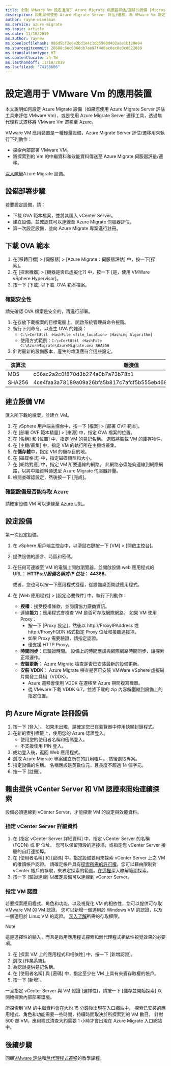 ```yaml
---
title: 針對 VMware Vm 設定適用于 Azure Migrate 伺服器評估/遷移的設備 |Microsoft Docs
description: 說明如何使用 Azure Migrate Server 評估/遷移，為 VMware Vm 設定探索、評估和無代理程式遷移的應用裝置。
author: rayne-wiselman
ms.service: azure-migrate
ms.topic: article
ms.date: 11/18/2019
ms.author: raynew
ms.openlocfilehash: 086d5bf2e0e2bd1e4c1db5960d402a8e1b129e94
ms.sourcegitcommit: 28688c6ec606ddb7ae97f4d0ac0ec8e0cd622889
ms.translationtype: HT
ms.contentlocale: zh-TW
ms.lasthandoff: 11/18/2019
ms.locfileid: "74158606"
---
```

# <a name="set-up-an-appliance-for-vmware-vms"></a>設定適用于 VMware Vm 的應用裝置

本文說明如何設定 Azure Migrate 設備（如果您使用 Azure Migrate Server 評估工具來評估 VMware Vm），或是使用 Azure Migrate Server 遷移工具，透過無代理程式遷移將 VMware Vm 遷移至 Azure。

VMware VM 應用裝置是一種輕量設備，Azure Migrate Server 評估/遷移用來執行下列動作：

- 探索內部部署 VMware VM。
- 將探索到的 Vm 的中繼資料和效能資料傳送至 Azure Migrate 伺服器評量/遷移。

[深入瞭解](migrate-appliance.md)Azure Migrate 設備。


## <a name="appliance-deployment-steps"></a>設備部署步驟

若要設定設備，請：
- 下載 OVA 範本檔案，並將其匯入 vCenter Server。
- 建立設備，並確認其可以連線至 Azure Migrate 伺服器評估。
- 第一次設定設備，並向 Azure Migrate 專案進行註冊。

## <a name="download-the-ova-template"></a>下載 OVA 範本

1. 在[移轉目標] > [伺服器] > [Azure Migrate：伺服器評估] 中，按一下[探索]。
2. 在 [探索機器] > [機器是否已虛擬化?] 中，按一下 [是，使用 VMWare vSphere Hypervisor]。
3. 按一下 [下載] 以下載 .OVA 範本檔案。



### <a name="verify-security"></a>確認安全性

請先確認 OVA 檔案是安全的，再進行部署。

1. 在存放下載檔案的目標電腦上，開啟系統管理員命令視窗。
2. 執行下列命令，以產生 OVA 的雜湊：
    - ```C:\>CertUtil -HashFile <file_location> [Hashing Algorithm]```
    - 使用方式範例：```C:\>CertUtil -HashFile C:\AzureMigrate\AzureMigrate.ova SHA256```
3. 針對最新的設備版本，產生的雜湊應符合這些設定。

  **演算法** | **雜湊值**
  --- | ---
  MD5 | c06ac2a2c0f870d3b274a0b7a73b78b1
  SHA256 | 4ce4faa3a78189a09a26bfa5b817c7afcf5b555eb46999c2fad9d2ebc808540c


## <a name="create-the-appliance-vm"></a>建立設備 VM

匯入所下載的檔案，並建立 VM。

1. 在 vSphere 用戶端主控台中，按一下 [檔案] > [部署 OVF 範本]。
2. 在 [部署 OVF 範本精靈] > [來源] 中，指定 OVA 檔案的位置。
3. 在 [名稱] 和 [位置] 中，指定 VM 的易記名稱。 選取將裝載 VM 的庫存物件。
5. 在 [主機/叢集] 中，指定 VM 的執行所在主機或叢集。
6. 在**儲存體**中，指定 VM 的儲存目的地。
7. 在 [磁碟格式] 中，指定磁碟類型和大小。
8. 在 [網路對應] 中，指定 VM 所要連線的網路。 此網路必須能夠連線到網際網路，以將中繼資料傳送至 Azure Migrate 伺服器評量。
9. 檢閱並確認設定，然後按一下 [完成]。


### <a name="verify-appliance-access-to-azure"></a>確認設備是否能存取 Azure

請確定設備 VM 可以連線至 [Azure URL](migrate-support-matrix-vmware.md#assessment-url-access-requirements)。


## <a name="configure-the-appliance"></a>設定設備

第一次設定設備。

1. 在 vSphere 用戶端主控台中，以滑鼠右鍵按一下 [VM] > [開啟主控台]。
2. 提供設備的語言、時區和密碼。
3. 在任何可連線至 VM 的電腦上開啟瀏覽器，並開啟設備 web 應用程式的 URL： **HTTPs://*設備名稱或 IP 位址*： 44368**。

   或者，您也可以按一下應用程式捷徑，從設備桌面開啟應用程式。
4. 在 [Web 應用程式] > [設定必要條件] 中，執行下列動作：
    - **授權**：接受授權條款，並閱讀協力廠商資訊。
    - 連線**能力**：應用程式會檢查 VM 是否可存取網際網路。 如果 VM 使用 Proxy：
        - 按一下 [Proxy 設定]，然後以 http://ProxyIPAddress 或 http://ProxyFQDN 格式指定 Proxy 位址和接聽連接埠。
        - 如果 Proxy 需要驗證，請指定認證。
        - 僅支援 HTTP Proxy。
    - **時間同步**：已驗證時間。 設備上的時間應該與網際網路時間同步，讓探索正常運作。
    - **安裝更新**： Azure Migrate 檢查是否已安裝最新的設備更新。
    - **安裝 VDDK**： Azure Migrate 檢查是否已安裝 VMWare VSphere 虛擬磁片開發工具組（VDDK）。
        - Azure 遷移會使用 VDDK 在遷移至 Azure 期間複寫機器。
        - 從 VMware 下載 VDDK 6.7，並將下載的 zip 內容解壓縮到設備上的指定位置。

## <a name="register-the-appliance-with-azure-migrate"></a>向 Azure Migrate 註冊設備

1. 按一下 [登入]。 如果未出現，請確定您已在瀏覽器中停用快顯封鎖程式。
2. 在新的索引標籤上，使用您的 Azure 認證登入。
    - 使用您的使用者名稱和密碼登入。
    - 不支援使用 PIN 登入。
3. 成功登入後，返回 Web 應用程式。
2. 選取 Azure Migrate 專案建立所在的訂用帳戶。 然後選取專案。
3. 指定設備的名稱。 名稱應該是英數位元，且長度不超過 14 個字元。
4. 按一下 [註冊]。


## <a name="start-continuous-discovery-by-providing-vcenter-server-and-vm-credential"></a>藉由提供 vCenter Server 和 VM 認證來開始連續探索

設備必須連線到 vCenter Server，才能探索 VM 的設定與效能資料。

### <a name="specify-vcenter-server-details"></a>指定 vCenter Server 詳細資料
1. 在 [指定 vCenter Server 詳細資料] 中，指定 vCenter Server 的名稱 (FQDN) 或 IP 位址。 您可以保留預設的連接埠，或指定您 vCenter Server 接聽的自訂連接埠。
2. 在 [使用者名稱] 和 [密碼] 中，指定設備要用來探索 vCenter Server 上之 VM 的唯讀帳戶認證。 請確定帳戶具有[探索所需的許可權](migrate-support-matrix-vmware.md#assessment-vcenter-server-permissions)。您可以藉由限制對 vCenter 帳戶的存取，來界定探索的範圍。[在這裡](tutorial-assess-vmware.md#scoping-discovery)深入瞭解範圍探索。
3. 按一下 [驗證連線] 以確定設備可以連線到 vCenter Server。

### <a name="specify-vm-credentials"></a>指定 VM 認證
若要探索應用程式、角色和功能，以及視覺化 VM 的相依性，您可以提供可存取 VMware VM 的 VM 認證。 您可以新增一個適用於 Windows VM 的認證，以及一個適用於 Linux VM 的認證。 [深入了解](https://docs.microsoft.com/azure/migrate/migrate-support-matrix-vmware#assessment-vcenter-server-permissions)所需的存取權限。

> [!NOTE]
> 這是選擇性的輸入，而且是啟用應用程式探索和無代理程式相依性視覺效果的必要項。

1. 在 [探索 VM 上的應用程式和相依性] 中，按一下 [新增認證]。
2. 選取 [作業系統]。
3. 為認證提供易記名稱。
4. 在 [使用者名稱] 與 [密碼] 中，指定至少在 VM 上具有來賓存取權的帳戶。
5. 按一下 [新增]。

一旦指定 vCenter Server 與 VM 認證 (選擇性)，請按一下 [儲存並開始探索] 以開始探索內部部署環境。

所探索到 VM 的中繼資料會在大約 15 分鐘後出現在入口網站中。 探索已安裝的應用程式、角色和功能需要一些時間，持續時間取決於所探索到的 VM 數目。 針對 500 部 VM，應用程式清查大約需要 1 小時才會出現在 Azure Migrate 入口網站中。

## <a name="next-steps"></a>後續步驟

回顧[VMware 評估](tutorial-assess-vmware.md)和[無代理程式遷移](tutorial-migrate-vmware.md)的教學課程。
